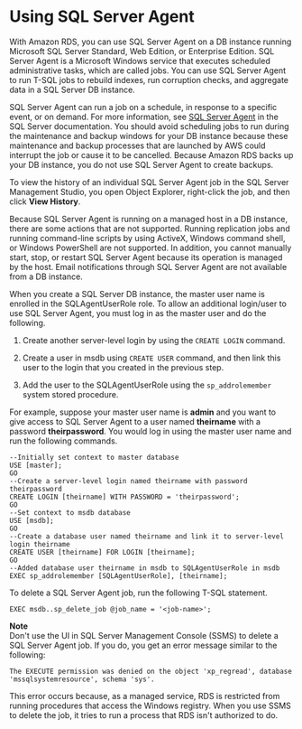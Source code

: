 # Using SQL Server Agent<a name="Appendix.SQLServer.CommonDBATasks.Agent"></a>

With Amazon RDS, you can use SQL Server Agent on a DB instance running Microsoft SQL Server Standard, Web Edition, or Enterprise Edition\. SQL Server Agent is a Microsoft Windows service that executes scheduled administrative tasks, which are called jobs\. You can use SQL Server Agent to run T\-SQL jobs to rebuild indexes, run corruption checks, and aggregate data in a SQL Server DB instance\. 

SQL Server Agent can run a job on a schedule, in response to a specific event, or on demand\. For more information, see [SQL Server Agent](http://msdn.microsoft.com/en-us/library/ms189237) in the SQL Server documentation\. You should avoid scheduling jobs to run during the maintenance and backup windows for your DB instance because these maintenance and backup processes that are launched by AWS could interrupt the job or cause it to be cancelled\. Because Amazon RDS backs up your DB instance, you do not use SQL Server Agent to create backups\. 

To view the history of an individual SQL Server Agent job in the SQL Server Management Studio, you open Object Explorer, right\-click the job, and then click **View History**\. 

Because SQL Server Agent is running on a managed host in a DB instance, there are some actions that are not supported\. Running replication jobs and running command\-line scripts by using ActiveX, Windows command shell, or Windows PowerShell are not supported\. In addition, you cannot manually start, stop, or restart SQL Server Agent because its operation is managed by the host\. Email notifications through SQL Server Agent are not available from a DB instance\. 

When you create a SQL Server DB instance, the master user name is enrolled in the SQLAgentUserRole role\. To allow an additional login/user to use SQL Server Agent, you must log in as the master user and do the following\. 

1. Create another server\-level login by using the `CREATE LOGIN` command\. 

1. Create a user in msdb using `CREATE USER` command, and then link this user to the login that you created in the previous step\.

1. Add the user to the SQLAgentUserRole using the `sp_addrolemember` system stored procedure\.

For example, suppose your master user name is **admin** and you want to give access to SQL Server Agent to a user named **theirname** with a password **theirpassword**\. You would log in using the master user name and run the following commands\.

```
--Initially set context to master database
USE [master];
GO
--Create a server-level login named theirname with password theirpassword
CREATE LOGIN [theirname] WITH PASSWORD = 'theirpassword';
GO
--Set context to msdb database
USE [msdb];
GO
--Create a database user named theirname and link it to server-level login theirname
CREATE USER [theirname] FOR LOGIN [theirname];
GO
--Added database user theirname in msdb to SQLAgentUserRole in msdb
EXEC sp_addrolemember [SQLAgentUserRole], [theirname];
```

To delete a SQL Server Agent job, run the following T\-SQL statement\.

```
EXEC msdb..sp_delete_job @job_name = '<job-name>';
```

**Note**  
Don't use the UI in SQL Server Management Console \(SSMS\) to delete a SQL Server Agent job\. If you do, you get an error message similar to the following:  

```
The EXECUTE permission was denied on the object 'xp_regread', database 'mssqlsystemresource', schema 'sys'.
```
This error occurs because, as a managed service, RDS is restricted from running procedures that access the Windows registry\. When you use SSMS to delete the job, it tries to run a process that RDS isn't authorized to do\.